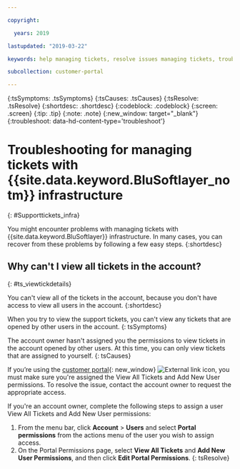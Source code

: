 ```yaml
---

copyright:

  years: 2019

lastupdated: "2019-03-22"

keywords: help managing tickets, resolve issues managing tickets, trouble working with tickets

subcollection: customer-portal

---
```



{:tsSymptoms: .tsSymptoms}
{:tsCauses: .tsCauses}
{:tsResolve: .tsResolve}
{:shortdesc: .shortdesc}
{:codeblock: .codeblock}
{:screen: .screen}
{:tip: .tip}
{:note: .note}
{:new_window: target="_blank"}
{:troubleshoot: data-hd-content-type='troubleshoot'}


# Troubleshooting for managing tickets with {{site.data.keyword.BluSoftlayer_notm}} infrastructure
{: #Supporttickets_infra}

You might encounter problems with managing tickets with {{site.data.keyword.BluSoftlayer}} infrastructure. In many cases, you can recover from these problems by following a few easy steps.
{:shortdesc}

## Why can't I view all tickets in the account?
{: #ts_viewtickdetails}

You can't view all of the tickets in the account, because you don't have access to view all users in the account. 
{:shortdesc}

When you try to view the support tickets, you can't view any tickets that are opened by other users in the account. 
{: tsSymptoms}

The account owner hasn't assigned you the permissions to view tickets in the account opened by other users. At this time, you can only view tickets that are assigned to yourself. 
{: tsCauses}
 
If you’re using the [customer portal](control.softlayer.com){: new_window} ![External link icon](../icons/launch-glyph.svg "External link icon"), you must make sure you're assigned the View All Tickets and Add New User permissions. To resolve the issue, contact the account owner to request the appropriate access. 

If you're an account owner, complete the following steps to assign a user View All Tickets and Add New User permissions: 

1. From the menu bar, click **Account** &gt; **Users** and select **Portal permissions** from the actions menu of the user you wish to assign access. 
2. On the Portal Permissions page, select **View All Tickets** and **Add New User Permissions**, and then click **Edit Portal Permissions**. 
{: tsResolve}
